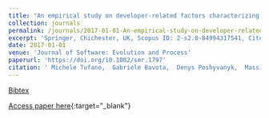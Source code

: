 ```yaml
---
title: "An empirical study on developer-related factors characterizing fix-inducing commits"
collection: journals
permalink: /journals/2017-01-01-An-empirical-study-on-developer-related-factors-characterizing-fix-inducing-commits
excerpt: 'Springer, Chichester, UK, Scopus ID: 2-s2.0-84994317541, Cited by: 6'
date: 2017-01-01
venue: 'Journal of Software: Evolution and Process'
paperurl: 'https://doi.org/10.1002/smr.1797'
citation: ' Michele Tufano,  Gabriele Bavota,  Denys Poshyvanyk,  Massimiliano Di Penta,  Rocco Oliveto,  Andrea De Lucia, &quot;An empirical study on developer-related factors characterizing fix-inducing commits.&quot; Journal of Software: Evolution and Process, 2017.'
---
```

[Bibtex](https://dblp.org/rec/bib/journals/smr/TufanoBPPOL17)

[Access paper here](https://doi.org/10.1002/smr.1797){:target="_blank"}
